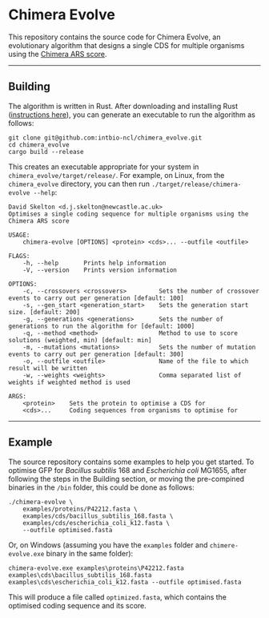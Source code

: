 # Chimera Evolve

This repository contains the source code for Chimera Evolve, an evolutionary algorithm that designs a single CDS for multiple organisms using the [Chimera ARS score](https://academic.oup.com/bioinformatics/article/31/8/1161/212401).


<hr>

## Building

The algorithm is written in Rust. After downloading and installing Rust ([instructions here](https://www.rust-lang.org/tools/install)), you can generate an executable to run the algorithm as follows:

    git clone git@github.com:intbio-ncl/chimera_evolve.git
    cd chimera_evolve
    cargo build --release
    
This creates an executable appropriate for your system in `chimera_evolve/target/release/`. For example, on Linux, from the `chimera_evolve` directory, you can then run `./target/release/chimera-evolve --help`:


    David Skelton <d.j.skelton@newcastle.ac.uk>
    Optimises a single coding sequence for multiple organisms using the Chimera ARS score

    USAGE:
        chimera-evolve [OPTIONS] <protein> <cds>... --outfile <outfile>

    FLAGS:
        -h, --help       Prints help information
        -V, --version    Prints version information

    OPTIONS:
        -c, --crossovers <crossovers>         Sets the number of crossover events to carry out per generation [default: 100]
        -s, --gen_start <generation_start>    Sets the generation start size. [default: 200]
        -g, --generations <generations>       Sets the number of generations to run the algorithm for [default: 1000]
        -q, --method <method>                 Method to use to score solutions (weighted, min) [default: min]
        -m, --mutations <mutations>           Sets the number of mutation events to carry out per generation [default: 300]
        -o, --outfile <outfile>               Name of the file to which result will be written
        -w, --weights <weights>               Comma separated list of weights if weighted method is used

    ARGS:
        <protein>    Sets the protein to optimise a CDS for
        <cds>...     Coding sequences from organisms to optimise for
        
<hr>

## Example

The source repository contains some examples to help you get started. To optimise GFP for <i>Bacillus subtilis</i> 168 and <i>Escherichia coli</i> MG1655, after following the steps in the Building section, or moving the pre-compined binaries in the `/bin` folder, this could be done as follows:

    ./chimera-evolve \
        examples/proteins/P42212.fasta \ 
        examples/cds/bacillus_subtilis_168.fasta \ 
        examples/cds/escherichia_coli_k12.fasta \
        --outfile optimised.fasta

Or, on Windows (assuming you have the `examples` folder and `chimere-evolve.exe` binary in the same folder):

    chimera-evolve.exe examples\proteins\P42212.fasta examples\cds\bacillus_subtilis_168.fasta examples\cds\escherichia_coli_k12.fasta --outfile optimised.fasta
    
This will produce a file called `optimized.fasta`, which contains the optimised coding sequence and its score. 
